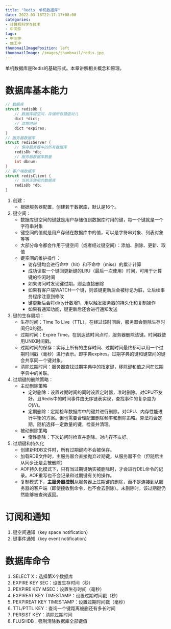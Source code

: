 ```yaml
---
title: "Redis：单机数据库"
date: 2022-03-18T22:17:17+08:00
categories:
- 计算机科学与技术
- 中间件
tags:
- 中间件
- 施工中
thumbnailImagePosition: left
thumbnailImage: /images/thumbnail/redis.jpg
---
```

单机数据库是Redis的基础形式。本章讲解相关概念和原理。
<!--more-->
# 数据库基本能力
```c
// 数据库
struct redisDb {
    // 数据库键空间，存储所有键值对儿
    dict *dict;
    // 过期时间
    dict *expires;
}
// 服务器数据库
struct redisServer {
    // 保存服务器中的所有数据库
    redisDb *db;
    // 服务器数据库数量
    int dbnum;
}
// 客户端数据库
struct redisClient {
    // 当前正使用的数据库
    redisDb *db;
}
```
1. 创建：
    - 根据服务器配置，创建若干数据库，默认是16个。
1. 键空间：
    - 数据库键空间的键就是用户存储值到数据库时用的键，每一个键就是一个字符串对象
    - 键空间的值就是用户存储在数据库中的值，可以是字符串对象、列表对象等等
    - 大部分命令都会作用于键空间（或者经过键空间）：添加、删除、更新、取值
    - 键空间的维护操作：
        - 访存键均会进行命中（hit）和不命中（miss）的累计计算
        - 成功读取一个键回更新键的LRU（最后一次使用）时间，可用于计算键的空闲时间
        - 如果访问时发现键过期，则会直接删除
        - 如果有客户端WATCH一个键，则该键更新后会被标记为脏，让后续事务程序注意到修改
        - 键更新后会将dirty计数增1，用以触发服务器的持久化和复制操作
        - 如果有通知功能，键更新后还会进行通知发送
1. 键的生存周期：
    - 生存时间：Time To Live（TTL），在经过该时间后，服务器会删除生存时间归0的键。
    - 过期时间：Expire Time，在到达该时间点时，服务器删除该键。时间戳使用UNIX时间戳。
    - 过期时间的保存：实际上所有的生存时间、过期时间最终都可以用一个过期时间戳（毫秒）进行表示。即字典expires。过期字典的键和键空间的键会共享同一个键对象。
    - 清除过期时间：服务器查找过期字典中的指定键，移除键和值之间在过期字典中的关联。
1. 过期键的删除策略：
    - 主动删除策略
        - 定时删除：设置过期时间的同时设置定时器，准时删除。对CPU不友好。且Redis中的时间事件由无序链表实现，查找事件的复杂度为$O(N)$。
        - 定期删除：定期检车数据库中的键并进行删除。对CPU、内存性能进行平衡的方案。但也需要合理配置删除频率和删除策略。算法将会定期，随机选择一定数量的键，检查并清理。
    - 被动删除策略
        - 惰性删除：下次访问时检查并删除。对内存不友好。
1. 过期键和持久化
    - 创建新RDB文件时，所有过期键均不会被保存。
    - 加载RDB文件时，主服务器会直接抛弃过期键，从服务器不会（但随后主从同步还是会被删除）
    - AOF持久化模式下，只有当过期键确实被删除时，才会进行DEL命令的记录。AOF重写也不会记录和过期键有关的操作。
    - 复制模式下，**主服务器控制**从服务器上过期键的删除，而不是连接到从服务器的客户端（即使接收到命令，也不会去删除）。未删除时，该过期键仍然能够被查询返回。

# 订阅和通知
1. 键空间通知（key space notification）
1. 键事件通知（key event notification）

# 数据库命令
1. SELECT X：选择第X个数据库
1. EXPIRE KEY SEC：设置生存时间（秒）
1. PEXPIRE KEY MSEC：设置生存时间（毫秒）
1. EXPIREAT KEY TIMESTAMP：设置过期时间戳（秒）
1. PEXPIREAT KEY TIMESTAMP：设置过期时间戳（毫秒）
1. TTL/PTTL KEY：查询一个键距离被删还有多长时间
1. PERSIST KEY：清除过期时间
1. FLUSHDB：强制清除数据库全部键值